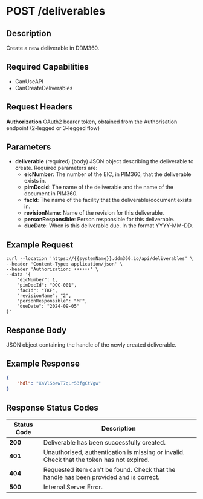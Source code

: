 # POST /deliverables

## Description
Create a new deliverable in DDM360.

## Required Capabilities
* CanUseAPI
* CanCreateDeliverables
## Request Headers

**Authorization** OAuth2 bearer token, obtained from the Authorisation endpoint (2-legged or 3-legged flow)

## Parameters
* **deliverable** (required) (body) JSON object describing the deliverable to create. Required parameters are:
    * **eicNumber**: The number of the EIC, in PIM360, that the deliverable exists in.
    * **pimDocId**: The name of the deliverable and the name of the document in PIM360.
    * **facId**: The name of the facility that the deliverable/document exists in.
    * **revisionName**: Name of the revision for this deliverable.
    * **personResponsible**: Person responsible for this deliverable.
    * **dueDate**: When is this deliverable due. In the format YYYY-MM-DD.


## Example Request
```
curl --location 'https://{{systemName}}.ddm360.io/api/deliverables' \
--header 'Content-Type: application/json' \
--header 'Authorization: ••••••' \
--data '{
    "eicNumber": 1,
    "pimDocId": "DOC-001",
    "facId": "TKF",
    "revisionName": "2",
    "personResponsible": "MF",
    "dueDate": "2024-09-05"
}'
```

## Response Body
JSON object containing the handle of the newly created deliverable.

## Example Response
```JSON
{
    "hdl": "XaVlSbewT7qLr53fgCtVgw"
}
```

## Response Status Codes
| Status Code | Description |
| -------- | ------- |
**200** |Deliverable has been successfully created.
**401** |Unauthorised, authentication is missing or invalid. Check that the token has not expired.
**404** |Requested item can't be found. Check that the handle has been provided and is correct.
**500** |Internal Server Error.


